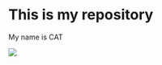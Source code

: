 <h1>This is my repository</h1>
<p font="25px">My name is CAT</p>
<img src="https://images.pexels.com/photos/45201/kitty-cat-kitten-pet-45201.jpeg">
